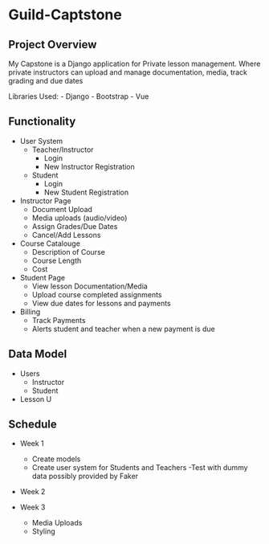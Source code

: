 # Guild-Captstone

## Project Overview
My Capstone is a Django application for Private lesson management. Where private instructors can upload and manage documentation, media, track grading and due dates

Libraries Used:
    - Django
    - Bootstrap
    - Vue
## Functionality
- User System
    - Teacher/Instructor
        - Login
        - New Instructor Registration
    - Student
        - Login
        - New Student Registration
- Instructor Page
    - Document Upload
    - Media uploads (audio/video)
    - Assign Grades/Due Dates
    - Cancel/Add Lessons
- Course Catalouge
    - Description of Course
    - Course Length
    - Cost
- Student Page
    - View lesson Documentation/Media
    - Upload course completed assignments
    - View due dates for lessons and payments
- Billing
    - Track Payments
    - Alerts student and teacher when a new payment is due
## Data Model
- Users
    - Instructor
    - Student
- Lesson U

## Schedule
- Week 1
    - Create models
    - Create user system for Students and Teachers
        -Test with dummy data possibly provided by Faker
- Week 2

- Week 3
    - Media Uploads
    - Styling